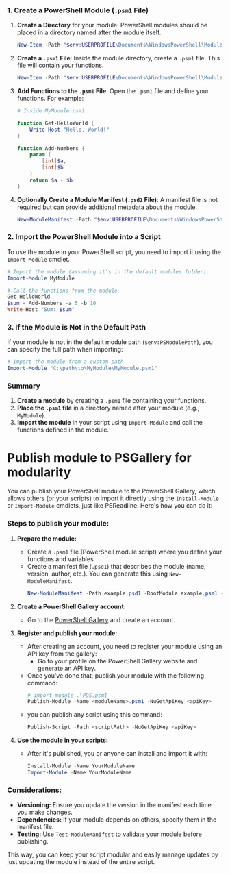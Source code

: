 ### 1. **Create a PowerShell Module (`.psm1` File)**

1. **Create a Directory** for your module:
   PowerShell modules should be placed in a directory named after the module itself.

   ```powershell
   New-Item -Path "$env:USERPROFILE\Documents\WindowsPowerShell\Modules\MyModule" -ItemType Directory
   ```

2. **Create a `.psm1` File**:
   Inside the module directory, create a `.psm1` file. This file will contain your functions.

   ```powershell
   New-Item -Path "$env:USERPROFILE\Documents\WindowsPowerShell\Modules\MyModule\MyModule.psm1" -ItemType File
   ```

3. **Add Functions to the `.psm1` File**:
   Open the `.psm1` file and define your functions. For example:

   ```powershell
   # Inside MyModule.psm1

   function Get-HelloWorld {
       Write-Host "Hello, World!"
   }

   function Add-Numbers {
       param (
           [int]$a,
           [int]$b
       )
       return $a + $b
   }
   ```

4. **Optionally Create a Module Manifest (`.psd1` File)**:
   A manifest file is not required but can provide additional metadata about the module.

   ```powershell
   New-ModuleManifest -Path "$env:USERPROFILE\Documents\WindowsPowerShell\Modules\MyModule\MyModule.psd1"
   ```

### 2. **Import the PowerShell Module into a Script**

To use the module in your PowerShell script, you need to import it using the `Import-Module` cmdlet.

```powershell
# Import the module (assuming it's in the default modules folder)
Import-Module MyModule

# Call the functions from the module
Get-HelloWorld
$sum = Add-Numbers -a 5 -b 10
Write-Host "Sum: $sum"
```

### 3. **If the Module is Not in the Default Path**
If your module is not in the default module path (`$env:PSModulePath`), you can specify the full path when importing:

```powershell
# Import the module from a custom path
Import-Module "C:\path\to\MyModule\MyModule.psm1"
```

### Summary

1. **Create a module** by creating a `.psm1` file containing your functions.
2. **Place the `.psm1` file** in a directory named after your module (e.g., `MyModule`).
3. **Import the module** in your script using `Import-Module` and call the functions defined in the module.


# Publish module to PSGallery for modularity

You can publish your PowerShell module to the PowerShell Gallery, which allows others (or your scripts) to import it directly using the `Install-Module` or `Import-Module` cmdlets, just like PSReadline. Here's how you can do it:

### Steps to publish your module:

1. **Prepare the module:**
   - Create a `.psm1` file (PowerShell module script) where you define your functions and variables.
   - Create a manifest file (`.psd1`) that describes the module (name, version, author, etc.). You can generate this using `New-ModuleManifest`.
     ```powershell
     New-ModuleManifest -Path example.psd1 -RootModule example.psm1 -FunctionsToExport '*' -Author "MKTHEPLUGG"
     ```

2. **Create a PowerShell Gallery account:**
   - Go to the [PowerShell Gallery](https://www.powershellgallery.com/) and create an account.

3. **Register and publish your module:**
   - After creating an account, you need to register your module using an API key from the gallery:
     - Go to your profile on the PowerShell Gallery website and generate an API key.
   - Once you’ve done that, publish your module with the following command:
     ```powershell
     # import-module .\PDS.psm1
     Publish-Module -Name <moduleName>.psm1 -NuGetApiKey <apiKey> 
     ```
   - you can publish any script using this command:
     ```powershell
     Publish-Script -Path <scriptPath> -NuGetApiKey <apiKey> 
     ```
4. **Use the module in your scripts:**
   - After it's published, you or anyone can install and import it with:
     ```powershell
     Install-Module -Name YourModuleName
     Import-Module -Name YourModuleName
     ```

### Considerations:
- **Versioning:** Ensure you update the version in the manifest each time you make changes.
- **Dependencies:** If your module depends on others, specify them in the manifest file.
- **Testing:** Use `Test-ModuleManifest` to validate your module before publishing.

This way, you can keep your script modular and easily manage updates by just updating the module instead of the entire script.